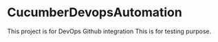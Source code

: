 # CucumberDevopsAutomation
This project is for DevOps Github integration
This is for testing purpose.
